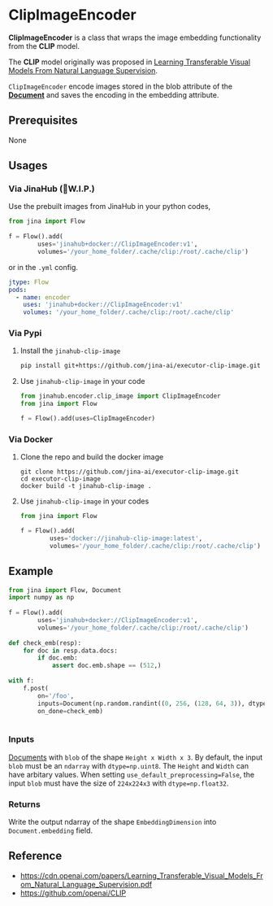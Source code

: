 # ClipImageEncoder

 **ClipImageEncoder** is a class that wraps the image embedding functionality from the **CLIP** model.

The **CLIP** model originally was proposed in [Learning Transferable Visual Models From Natural Language Supervision](https://cdn.openai.com/papers/Learning_Transferable_Visual_Models_From_Natural_Language_Supervision.pdf).

`ClipImageEncoder` encode images stored in the blob attribute of the [**Document**](https://github.com/jina-ai/jina/blob/master/.github/2.0/cookbooks/Document.md) and saves the encoding in the embedding attribute.



## Prerequisites

None


## Usages

### Via JinaHub (🚧W.I.P.)

Use the prebuilt images from JinaHub in your python codes, 

```python
from jina import Flow
	
f = Flow().add(
        uses='jinahub+docker://ClipImageEncoder:v1',
        volumes='/your_home_folder/.cache/clip:/root/.cache/clip')
```

or in the `.yml` config.
	
```yaml
jtype: Flow
pods:
  - name: encoder
    uses: 'jinahub+docker://ClipImageEncoder:v1'
    volumes: '/your_home_folder/.cache/clip:/root/.cache/clip'
```


### Via Pypi

1. Install the `jinahub-clip-image`

	```bash
	pip install git+https://github.com/jina-ai/executor-clip-image.git
	```

1. Use `jinahub-clip-image` in your code

	```python
	from jinahub.encoder.clip_image import ClipImageEncoder
	from jina import Flow
	
	f = Flow().add(uses=ClipImageEncoder)
	```


### Via Docker

1. Clone the repo and build the docker image

	```shell
	git clone https://github.com/jina-ai/executor-clip-image.git
	cd executor-clip-image
	docker build -t jinahub-clip-image .
	```

1. Use `jinahub-clip-image` in your codes

	```python
	from jina import Flow
	
	f = Flow().add(
	        uses='docker://jinahub-clip-image:latest',
	        volumes='/your_home_folder/.cache/clip:/root/.cache/clip')
	```
	


## Example 


```python
from jina import Flow, Document
import numpy as np
	
f = Flow().add(
        uses='jinahub+docker://ClipImageEncoder:v1',
        volumes='/your_home_folder/.cache/clip:/root/.cache/clip')
	
def check_emb(resp):
    for doc in resp.data.docs:
        if doc.emb:
            assert doc.emb.shape == (512,)
	
with f:
	f.post(
	    on='/foo', 
	    inputs=Document(np.random.randint((0, 256, (128, 64, 3)), dtype=np.uint8)), 
	    on_done=check_emb)
	    
```


### Inputs 

[Documents](https://github.com/jina-ai/jina/blob/master/.github/2.0/cookbooks/Document.md) with `blob` of the shape `Height x Width x 3`. By default, the input `blob` must be an `ndarray` with `dtype=np.uint8`. The `Height` and `Width` can have arbitary values. When setting `use_default_preprocessing=False`, the input `blob` must have the size of `224x224x3` with `dtype=np.float32`.

### Returns

Write the output ndarray of the shape `EmbeddingDimension` into `Document.embedding` field.





## Reference
- https://cdn.openai.com/papers/Learning_Transferable_Visual_Models_From_Natural_Language_Supervision.pdf
- https://github.com/openai/CLIP

